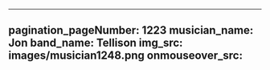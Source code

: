 ------
pagination_pageNumber: 1223
musician_name: Jon
band_name: Tellison
img_src: images/musician1248.png
onmouseover_src: 
------